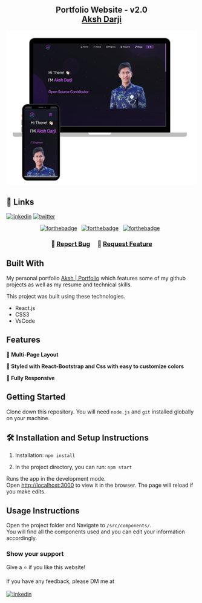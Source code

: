 <h2 align="center">
  Portfolio Website - v2.0<br/>
  <a href="https://aksh2002.github.io/Aksh-Portfolio/" target="_blank">Aksh Darji</a>
</h2>
<div align="center">
  <img alt="Demo" src="./Images/readme-img1.png" />
</div>

## 🔗 Links
[![linkedin](https://img.shields.io/badge/linkedin-0A66C2?style=for-the-badge&logo=linkedin&logoColor=white)](https://linkedin.com/in/aksh-darji-127316210)
[![twitter](https://img.shields.io/badge/twitter-1DA1F2?style=for-the-badge&logo=twitter&logoColor=white)](https://twitter.com/akshdarji_135)
<br/>


<center>

[![forthebadge](https://forthebadge.com/images/badges/built-with-love.svg)](https://forthebadge.com) &nbsp;
[![forthebadge](https://forthebadge.com/images/badges/made-with-javascript.svg)](https://forthebadge.com) &nbsp;
[![forthebadge](https://forthebadge.com/images/badges/open-source.svg)](https://forthebadge.com) &nbsp;

</center>

<h3 align="center">
    🔹
    <a href="https://github.com/aksh2002/Aksh-Portfolio/issues">Report Bug</a> &nbsp; &nbsp;
    🔹
    <a href="https://github.com/aksh2002/Aksh-Portfolio/issues">Request Feature</a>
</h3>



## Built With

My personal portfolio <a href="https://aksh2002.github.io/Aksh-Portfolio/" target="_blank">Aksh | Portfolio</a> which features some of my github projects as well as my resume and technical skills.<br/>

This project was built using these technologies.

- React.js
- CSS3
- VsCode


## Features

**📖 Multi-Page Layout**

**🎨 Styled with React-Bootstrap and Css with easy to customize colors**

**📱 Fully Responsive**

## Getting Started

Clone down this repository. You will need `node.js` and `git` installed globally on your machine.

## 🛠 Installation and Setup Instructions

1. Installation: `npm install`

2. In the project directory, you can run: `npm start`

Runs the app in the development mode.\
Open [http://localhost:3000](http://localhost:3000) to view it in the browser.
The page will reload if you make edits.

## Usage Instructions

Open the project folder and Navigate to `/src/components/`. <br/>
You will find all the components used and you can edit your information accordingly.

### Show your support

Give a ⭐ if you like this website!
<br/>

If you have any feedback, please DM me at
<br/>
<br/>
[![linkedin](https://img.shields.io/badge/linkedin-0A66C2?style=for-the-badge&logo=linkedin&logoColor=white)](https://linkedin.com/in/aksh-darji-127316210)
